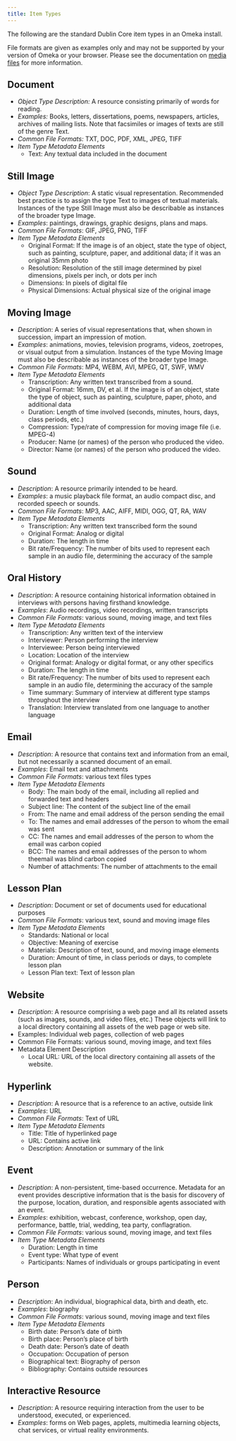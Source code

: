```yaml
---
title: Item Types
---
```

The following are the standard Dublin Core item types in an Omeka install. 

File formats are given as examples only and may not be supported by your version of Omeka or your browser. Please see the documentation on [media files](/Media_Files.md) for more information.

Document
---------------------------------------------------------
-   *Object Type Description:* A resource consisting primarily of words for reading.
-   *Examples:* Books, letters, dissertations, poems, newspapers,     articles, archives of mailing lists. Note that facsimiles or images of texts are still of the genre Text.
-   *Common File Formats:* TXT, DOC, PDF, XML, JPEG, TIFF
-   *Item Type Metadata Elements*
    -   Text: Any textual data included in the document

Still Image
-------------------------------------------------------------
-   *Object Type Description*: A static visual representation. Recommended best practice is to assign the type Text to images of textual materials. Instances of the type Still Image must also be describable as instances of the broader type Image.
-   *Examples*: paintings, drawings, graphic designs, plans and maps.
-   *Common File Formats*: GIF, JPEG, PNG, TIFF
-   *Item Type Metadata Elements*
    -   Original Format: If the image is of an object, state the type of object, such as painting, sculpture, paper, and additional data; if it was an original 35mm photo
    -   Resolution: Resolution of the still image determined by pixel dimensions, pixels per inch, or dots per inch
    -   Dimensions: In pixels of digital file
    -   Physical Dimensions: Actual physical size of the original image

Moving Image
---------------------------------------------------------------
-   *Description*: A series of visual representations that, when shown in succession, impart an impression of motion.
-   *Examples*: animations, movies, television programs, videos, zoetropes, or visual output from a simulation. Instances of the type Moving Image must also be describable as instances of the broader type Image.
-   *Common File Formats*: MP4, WEBM, AVI, MPEG, QT, SWF, WMV
-   *Item Type Metadata Elements*
    -   Transcription: Any written text transcribed from a sound.
    -   Original Format: 16mm, DV, et al. If the image is of an object, state the type of object, such as painting, sculpture, paper, photo, and additional data
    -   Duration: Length of time involved (seconds, minutes, hours, days, class periods, etc.)
    -   Compression: Type/rate of compression for moving image file (i.e. MPEG-4)
    -   Producer: Name (or names) of the person who produced the video.
    -   Director: Name (or names) of the person who produced the video.

Sound
-------------------------------------------------
-   *Description*: A resource primarily intended to be heard.
-   *Examples*: a music playback file format, an audio compact disc, and recorded speech or sounds.
-   *Common File Formats*: MP3, AAC, AIFF, MIDI, OGG, QT, RA, WAV
-   *Item Type Metadata Elements*
    -   Transcription: Any written text transcribed form the sound
    -   Original Format: Analog or digital
    -   Duration: The length in time
    -   Bit rate/Frequency: The number of bits used to represent each sample in an audio file, determining the accuracy of the sample

Oral History
---------------------------------------------------------------
-   *Description*: A resource containing historical information obtained in interviews with persons having firsthand knowledge.
-   *Examples*: Audio recordings, video recordings, written transcripts
-   *Common File Formats*: various sound, moving image, and text files
-   *Item Type Metadata Elements*
    -   Transcription: Any written text of the interview
    -   Interviewer: Person performing the interview
    -   Interviewee: Person being interviewed
    -   Location: Location of the interview
    -   Original format: Analogy or digital format, or any other specifics
    -   Duration: The length in time
    -   Bit rate/Frequency: The number of bits used to represent each sample in an audio file, determining the accuracy of the sample
    -   Time summary: Summary of interview at different type stamps throughout the interview
    -   Translation: Interview translated from one language to another language

Email
-------------------------------------------------

-   *Description*: A resource that contains text and information from an email, but not necessarily a scanned document of an email.
-   *Examples*: Email text and attachments
-   *Common File Formats*: various text files types
-   *Item Type Metadata Elements*
    -   Body: The main body of the email, including all replied and forwarded text and headers
    -   Subject line: The content of the subject line of the email
    -   From: The name and email address of the person sending the email
    -   To: The names and email addresses of the person to whom the email was sent
    -   CC: The names and email addresses of the person to whom the email was carbon copied
    -   BCC: The names and email addresses of the person to whom theemail was blind carbon copied
    -   Number of attachments: The number of attachments to the email

Lesson Plan
-------------------------------------------------------------
-   *Description*: Document or set of documents used for educational purposes
-   *Common File Formats*: various text, sound and moving image files
-   *Item Type Metadata Elements*
    -   Standards: National or local
    -   Objective: Meaning of exercise
    -   Materials: Description of text, sound, and moving image elements
    -   Duration: Amount of time, in class periods or days, to complete lesson plan
    -   Lesson Plan text: Text of lesson plan

Website
-----------------------------------------------------
-   *Description*: A resource comprising a web page and all its related assets (such as images, sounds, and video files, etc.) These objects will link to a local directory containing all assets of the web page or web site.
-   Examples: Individual web pages, collection of web pages
-   Common File Formats: various sound, moving image, and text files
-   Metadata Element Description
    -   Local URL: URL of the local directory containing all assets of the website.

Hyperlink
---------------------------------------------------------

-   *Description*: A resource that is a reference to an active, outside link
-   *Examples*: URL
-   *Common File Formats*: Text of URL
-   *Item Type Metadata Elements*
    -   Title: Title of hyperlinked page
    -   URL: Contains active link
    -   Description: Annotation or summary of the link

Event
-------------------------------------------------

-   *Description*: A non-persistent, time-based occurrence. Metadata for an event provides descriptive information that is the basis for discovery of the purpose, location, duration, and responsible agents associated with an event.
-   *Examples*: exhibition, webcast, conference, workshop, open day, performance, battle, trial, wedding, tea party, conflagration.
-   *Common File Formats*: various sound, moving image, and text files
-   *Item Type Metadata Elements*
    -   Duration: Length in time
    -   Event type: What type of event
    -   Participants: Names of individuals or groups participating in event

Person
---------------------------------------------------
-   *Description*: An individual, biographical data, birth and death, etc.
-   *Examples*: biography
-   *Common File Formats*: various sound, moving image and text files
-   *Item Type Metadata Elements*
    -   Birth date: Person’s date of birth
    -   Birth place: Person’s place of birth
    -   Death date: Person’s date of death
    -   Occupation: Occupation of person
    -   Biographical text: Biography of person
    -   Bibliography: Contains outside resources

Interactive Resource
-------------------------------------------------------------

-   *Description*: A resource requiring interaction from the user to be understood, executed, or experienced.
-   *Examples*: forms on Web pages, applets, multimedia learning objects, chat services, or virtual reality environments.

